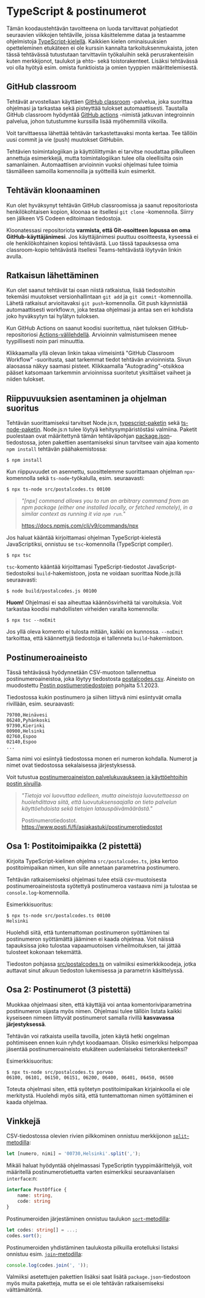 # TypeScript & postinumerot

Tämän koodaustehtävän tavoitteena on luoda tarvittavat pohjatiedot seuraavien viikkojen tehtäville, joissa käsittelemme dataa ja testaamme ohjelmistoja [TypeScript-kielellä](https://www.typescriptlang.org/). Kaikkien kielen ominaisuuksien opetteleminen etukäteen ei ole kurssin kannalta tarkoituksenmukaista, joten tässä tehtävässä tutustutaan tarvittaviin työkaluihin sekä perusrakenteisiin kuten merkkijonot, taulukot ja ehto- sekä toistorakenteet. Lisäksi tehtävässä voi olla hyötyä esim. omista funktioista ja omien tyyppien määrittelemisestä.


## GitHub classroom

Tehtävät arvostellaan käyttäen [GitHub classroom](https://classroom.github.com/) -palvelua, joka suorittaa ohjelmasi ja tarkastaa sekä pisteyttää tulokset automaattisesti. Taustalla GitHub classroom hyödyntää [GitHub actions](https://github.com/features/actions) -nimistä jatkuvan integroinnin palvelua, johon tutustumme kurssilla lisää myöhemmillä viikoilla.

Voit tarvittaessa lähettää tehtävän tarkastettavaksi monta kertaa. Tee tällöin uusi commit ja vie (push) muutokset GitHubiin.

Tehtävien toimintalogiikan ja käyttöliittymän ei tarvitse noudattaa pilkulleen annettuja esimerkkejä, mutta toimintalogiikan tulee olla oleellisilta osin samanlainen. Automaattisen arvioinnin vuoksi ohjelmasi tulee toimia täsmälleen samoilla komennoilla ja syötteillä kuin esimerkit.


## Tehtävän kloonaaminen

Kun olet hyväksynyt tehtävän GitHub classroomissa ja saanut repositoriosta henkilökohtaisen kopion, kloonaa se itsellesi `git clone` -komennolla. Siirry sen jälkeen VS Codeen editoimaan tiedostoja.

Kloonatessasi repositoriota **varmista, että Git-osoitteen lopussa on oma GitHub-käyttäjänimesi**. Jos käyttäjänimesi puuttuu osoitteesta, kyseessä ei ole henkilökohtainen kopiosi tehtävästä. Luo tässä tapauksessa oma classroom-kopio tehtävästä itsellesi Teams-tehtävästä löytyvän linkin avulla.


## Ratkaisun lähettäminen

Kun olet saanut tehtävät tai osan niistä ratkaistua, lisää tiedostoihin tekemäsi muutokset versionhallintaan `git add` ja `git commit` -komennoilla. Lähetä ratkaisut arvioitavaksi `git push`-komennolla. Git push käynnistää automaattisesti workflow:n, joka testaa ohjelmasi ja antaa sen eri kohdista joko hyväksytyn tai hylätyn tuloksen.

Kun GitHub Actions on saanut koodisi suoritettua, näet tuloksen GitHub-repositoriosi [Actions-välilehdellä](../../actions/workflows/classroom.yml). Arvioinnin valmistumiseen menee tyypillisesti noin pari minuuttia.

Klikkaamalla yllä olevan linkin takaa viimeisintä "GitHub Classroom Workflow" -suoritusta, saat tarkemmat tiedot tehtävän arvioinnista. Sivun alaosassa näkyy saamasi pisteet. Klikkaamalla "Autograding"-otsikkoa pääset katsomaan tarkemmin arvioinnissa suoritetut yksittäiset vaiheet ja niiden tulokset.


## Riippuvuuksien asentaminen ja ohjelman suoritus

Tehtävän suorittamiseksi tarvitset Node.js:n, [typescript-paketin](https://www.npmjs.com/package/typescript) sekä [ts-node-paketin](https://www.npmjs.com/package/ts-node). Node.js:n tulee löytyä kehitysympäristöstäsi valmiina. Paketit puolestaan ovat määritettynä tämän tehtäväpohjan [package.json](./package.json)-tiedostossa, joten pakettien asentamiseksi sinun tarvitsee vain ajaa komento `npm install` tehtävän päähakemistossa:

```
$ npm install
```

Kun riippuvuudet on asennettu, suosittelemme suorittamaan ohjelman `npx`-komennolla sekä `ts-node`-työkalulla, esim. seuraavasti:

```
$ npx ts-node src/postalcodes.ts 00100
```

> *"\[npx\] command allows you to run an arbitrary command from an npm package (either one installed locally, or fetched remotely), in a similar context as running it via `npm run`.*"
>
> https://docs.npmjs.com/cli/v9/commands/npx

Jos haluat kääntää kirjoittamasi ohjelman TypeScript-kielestä JavaScriptiksi, onnistuu se `tsc`-komennolla (TypeScript compiler).

```
$ npx tsc
```

`tsc`-komento kääntää kirjoittamasi TypeScript-tiedostot JavaScript-tiedostoiksi `build`-hakemistoon, josta ne voidaan suorittaa Node.js:llä seuraavasti:

```
$ node build/postalcodes.js 00100
```

**Huom!** Ohjelmasi ei saa aiheuttaa käännösvirheitä tai varoituksia. Voit tarkastaa koodisi mahdollisten virheiden varalta komennolla:

```
$ npx tsc --noEmit
```

Jos yllä oleva komento ei tulosta mitään, kaikki on kunnossa. `--noEmit` tarkoittaa, että käännettyjä tiedostoja ei tallenneta `build`-hakemistoon.


## Postinumeroaineisto

Tässä tehtävässä hyödynnetään CSV-muotoon tallennettua postinumeroaineistoa, joka löytyy tiedostosta [postalcodes.csv](./postalcodes.csv). Aineisto on muodostettu [Postin postiumerotiedostojen](https://www.posti.fi/fi/asiakastuki/postinumerotiedostot) pohjalta 5.1.2023.

Tiedostossa kukin postinumero ja siihen liittyvä nimi esiintyvät omalla rivillään, esim. seuraavasti:

```
79700,Heinävesi
86240,Pyhänkoski
97390,Kierinki
00900,Helsinki
02760,Espoo
02140,Espoo
...
```

Sama nimi voi esiintyä tiedostossa monen eri numeron kohdalla. Numerot ja nimet ovat tiedostossa sekalaisessa järjestyksessä.

Voit tutustua [postinumeroaineiston palvelukuvaukseen ja käyttöehtoihin postin sivuilla](https://www.posti.fi/mzj3zpe8qb7p/1eKbwM2WAEY5AuGi5TrSZ7/33cfc2c66d2649af885b36e3935556a1/posti-postinumeropalvelut-palvelukuvaus-ja-kayttoehdot-20150101.pdf).

> *"Tietoja voi luovuttaa edelleen, mutta aineistoja luovutettaessa on huolehdittava siitä, että luovutuksensaajalla on tieto palvelun käyttöehdoista sekä tietojen latauspäivämäärästä."*
>
> Postinumero­tiedostot. https://www.posti.fi/fi/asiakastuki/postinumerotiedostot


## Osa 1: Postitoimipaikka (2 pistettä)

Kirjoita TypeScript-kielinen ohjelma `src/postalcodes.ts`, joka kertoo postitoimipaikan nimen, kun sille annetaan parametrina postinumero.

Tehtävän ratkaisemiseksi ohjelmasi tulee etsiä csv-muotoisesta postinumeroaineistosta syötettyä postinumeroa vastaava nimi ja tulostaa se `console.log`-komennolla.

Esimerkkisuoritus:

    $ npx ts-node src/postalcodes.ts 00100
    Helsinki

Huolehdi siitä, että tuntemattoman postinumeron syöttäminen tai postinumeron syöttämättä jääminen ei kaada ohjelmaa. Voit näissä tapauksissa joko tulostaa vapaamuotoisen virheilmoituksen, tai jättää tulosteet kokonaan tekemättä.

Tiedoston pohjassa [src/postalcodes.ts](./src/postalcodes.ts) on valmiiksi esimerkkikoodeja, jotka auttavat sinut alkuun tiedoston lukemisessa ja parametrin käsittelyssä.


## Osa 2: Postinumerot (3 pistettä)

Muokkaa ohjelmaasi siten, että käyttäjä voi antaa komentoriviparametrina postinumeron sijasta myös nimen. Ohjelmasi tulee tällöin listata kaikki kyseiseen nimeen liittyvät postinumerot samalla rivillä **kasvavassa järjestyksessä**.

Tehtävän voi ratkaista useilla tavoilla, joten käytä hetki ongelman pohtimiseen ennen kuin ryhdyt koodaamaan. Olisiko esimerkiksi helpompaa jäsentää postinumeroaineisto etukäteen uudenlaiseksi tietorakenteeksi?

Esimerkkisuoritus:

    $ npx ts-node src/postalcodes.ts porvoo
    06100, 06101, 06150, 06151, 06200, 06400, 06401, 06450, 06500

Toteuta ohjelmasi siten, että syötetyn postitoimipaikan kirjainkoolla ei ole merkitystä. Huolehdi myös siitä, että tuntemattoman nimen syöttäminen ei kaada ohjelmaa.


## Vinkkejä

CSV-tiedostossa olevien rivien pilkkominen onnistuu merkkijonon [`split`-metodilla](https://developer.mozilla.org/en-US/docs/Web/JavaScript/Reference/Global_Objects/String/split):

```js
let [numero, nimi] = '00730,Helsinki'.split(',');
```

Mikäli haluat hyödyntää ohjelmassasi TypeScriptin tyyppimäärittelyjä, voit määritellä postinumerotietuetta varten esimerkiksi seuraavanlaisen `interface`:n:

```ts
interface PostOffice {
    name: string,
    code: string
}
```

Postinumeroiden järjestäminen onnistuu taulukon [`sort`-metodilla](https://developer.mozilla.org/en-US/docs/Web/JavaScript/Reference/Global_Objects/Array/sort):

```ts
let codes: string[] = ...;
codes.sort();
```

Postinumeroiden yhdistäminen taulukosta pilkuilla erotelluksi listaksi onnistuu esim. [`join`-metodilla](https://developer.mozilla.org/en-US/docs/Web/JavaScript/Reference/Global_Objects/Array/join):


```ts
console.log(codes.join(', '));
```

Valmiiksi asetettujen pakettien lisäksi saat lisätä `package.json`-tiedostoon myös muita paketteja, mutta se ei ole tehtävän ratkaisemiseksi välttämätöntä.
